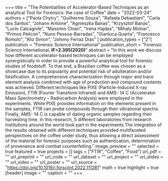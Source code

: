 +++
title = "The Potentialities of Accelerator-Based Techniques as an analytical Tool for Forensics: the case of Coffee"
date = "2022-03-24"
authors = ["Paola Chytry", "Guilherme Souza", "Rafaela Debastiani", "Carla dos Santos", "Johann Antoine", "Agnieszka Banas", "Krzysztof Banas", "Lucio Calcagnile", "Massimo Chiari", "Irena Hajdas", "Mihaly Molnar", "Primoz Pelicon", "Nuno Pessoa-Barradas", "Gianluca Quarta", "Francesco Romolo", "Aliz Simon", "Johnny Ferraz Dias" ]
publication_types = ["2"]
publication = "Forensic Science International"
publication_short = "Forensic Science International, **IF=2.395(2020)**"
abstract = "In this work we discuss how different accelerator-based techniques can be employed synergistically in order to provide a powerful analytical tool for forensic studies of foodstuff. To that end, a Brazilian coffee was chosen as a showcase due to its popularity and potential risk of adulteration and/or falsification. A comprehensive characterization through major and trace element analysis combined with age of production and compound contents was achieved. Different techniques like PIXE (Particle-Induced X-ray Emission), FTIR (Fourier Transform Infrared) and AMS- 14 C (Accelerator Mass Spectrometry – Radiocarbon Analysis) were employed in the experiments. While PIXE provides information on the elements present in the samples, FTIR can probe compounds through their vibrational spectra. Finally, AMS- 14 C is capable of dating organic samples regarding their harvesting time. In this research, 5 different laboratories from research institutions around the world took part in the experiments.The integration of the results obtained with different techniques provided multifaceted perspectives on the coffee under study, thus allowing a direct assessment of the material for forensic purposes such as authentication, determination of provenance and combat counterfeiting."
image_preview = ""
selected = true
featured = true
projects = []
tags = ["FTIR", "Coffee", "Food"]
url_pdf = ""
url_preprint = ""
url_code = ""
url_dataset = ""
url_project = ""
url_slides = ""
url_video = ""
url_poster = ""
url_source = "https://doi.org/10.1016/j.forsciint.2022.111281"
math = true
highlight = true
[header]
image = ""
caption = ""
+++



